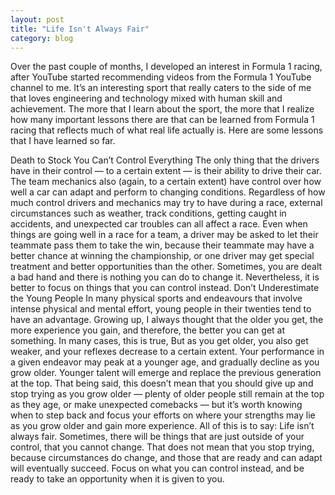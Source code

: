 ```yaml
---
layout: post
title: "Life Isn't Always Fair"
category: blog
---
```


Over the past couple of months, I developed an interest in Formula 1 racing, after YouTube started recommending videos from the Formula 1 YouTube channel to me.
It’s an interesting sport that really caters to the side of me that loves engineering and technology mixed with human skill and achievement.
The more that I learn about the sport, the more that I realize how many important lessons there are that can be learned from Formula 1 racing that reflects much of what real life actually is.
Here are some lessons that I have learned so far.

Death to Stock
You Can’t Control Everything
The only thing that the drivers have in their control — to a certain extent — is their ability to drive their car. The team mechanics also (again, to a certain extent) have control over how well a car can adapt and perform to changing conditions.
Regardless of how much control drivers and mechanics may try to have during a race, external circumstances such as weather, track conditions, getting caught in accidents, and unexpected car troubles can all affect a race.
Even when things are going well in a race for a team, a driver may be asked to let their teammate pass them to take the win, because their teammate may have a better chance at winning the championship, or one driver may get special treatment and better opportunities than the other.
Sometimes, you are dealt a bad hand and there is nothing you can do to change it.
Nevertheless, it is better to focus on things that you can control instead.
Don’t Underestimate the Young People
In many physical sports and endeavours that involve intense physical and mental effort, young people in their twenties tend to have an advantage.
Growing up, I always thought that the older you get, the more experience you gain, and therefore, the better you can get at something. In many cases, this is true,
But as you get older, you also get weaker, and your reflexes decrease to a certain extent. Your performance in a given endeavor may peak at a younger age, and gradually decline as you grow older. Younger talent will emerge and replace the previous generation at the top.
That being said, this doesn’t mean that you should give up and stop trying as you grow older — plenty of older people still remain at the top as they age, or make unexpected comebacks — but it’s worth knowing when to step back and focus your efforts on where your strengths may lie as you grow older and gain more experience.
All of this is to say: Life isn’t always fair.
Sometimes, there will be things that are just outside of your control, that you cannot change.
That does not mean that you stop trying, because circumstances do change, and those that are ready and can adapt will eventually succeed.
Focus on what you can control instead, and be ready to take an opportunity when it is given to you.
